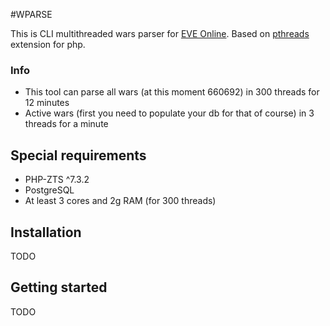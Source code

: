 #WPARSE

This is CLI multithreaded wars parser for [EVE Online](https://www.eveonline.com/). Based on [pthreads](https://www.php.net/manual/en/book.pthreads.php) extension for php.

### Info

- This tool can parse all wars (at this moment 660692) in 300 threads for 12 minutes
- Active wars (first you need to populate your db for that of course) in 3 threads for a minute


## Special requirements

- PHP-ZTS ^7.3.2
- PostgreSQL
- At least 3 cores and 2g RAM (for 300 threads)


## Installation

TODO


## Getting started


TODO